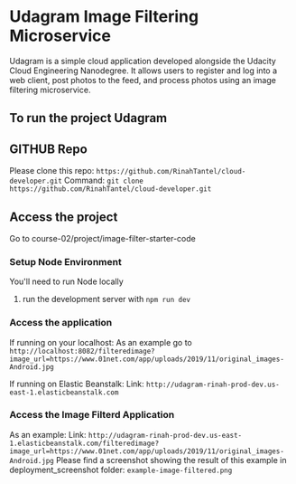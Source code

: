 # Udagram Image Filtering Microservice

Udagram is a simple cloud application developed alongside the Udacity Cloud Engineering Nanodegree. It allows users to register and log into a web client, post photos to the feed, and process photos using an image filtering microservice.

## To run the project Udagram

## GITHUB Repo

Please clone this repo: `https://github.com/RinahTantel/cloud-developer.git`
Command: `git clone https://github.com/RinahTantel/cloud-developer.git`

## Access the project
Go to course-02/project/image-filter-starter-code

### Setup Node Environment

You'll need to run Node locally

1. run the development server with `npm run dev`

### Access the application

If running on your localhost:
As an example go to `http://localhost:8082/filteredimage?image_url=https://www.01net.com/app/uploads/2019/11/original_images-Android.jpg`

If running on Elastic Beanstalk:
Link: `http://udagram-rinah-prod-dev.us-east-1.elasticbeanstalk.com`

### Access the Image Filterd Application

As an example:
Link: `http://udagram-rinah-prod-dev.us-east-1.elasticbeanstalk.com/filteredimage?image_url=https://www.01net.com/app/uploads/2019/11/original_images-Android.jpg`
Please find a screenshot showing the result of this example in deployment_screenshot folder: `example-image-filtered.png`

